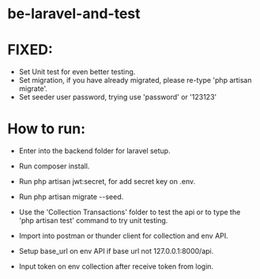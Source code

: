 # be-laravel-and-test

# FIXED:
- Set Unit test for even better testing.
- Set migration, if you have already migrated, please re-type 'php artisan migrate'.
- Set seeder user password, trying use 'password' or '123123'

# How to run:

- Enter into the backend folder for laravel setup.

- Run composer install.

- Run php artisan jwt:secret, for add secret key on .env.

- Run php artisan migrate --seed.

- Use the 'Collection Transactions' folder to test the api or to type the 'php artisan test' command to try unit testing.

- Import into postman or thunder client for collection and env API.

- Setup base_url on env API if base url not 127.0.0.1:8000/api.

- Input token on env collection after receive token from login.
